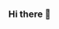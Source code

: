 ### Hi there 👋

<!--
**5ternengesang/5ternengesang** is a ✨ _special_ ✨ repository because its `README.md` (this file) appears on your GitHub profile.

我是学生


